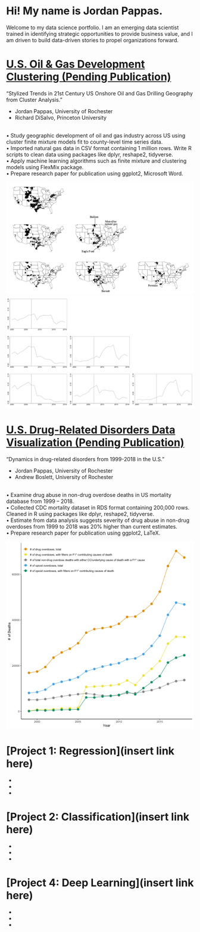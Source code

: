 # Hi! My name is Jordan Pappas.
Welcome to my data science portfolio. I am an emerging data scientist trained in identifying strategic opportunities to provide business value, and I am driven to build data-driven stories to propel organizations forward.

# [U.S. Oil & Gas Development Clustering (Pending Publication)](https://github.com/jordanjpappas/Oil_Gas_Cluster_Analysis)
“Stylized Trends in 21st Century US Onshore Oil and Gas Drilling Geography from Cluster Analysis.”

- Jordan Pappas, University of Rochester
- Richard DiSalvo, Princeton University

<br /> • Study geographic development of oil and gas industry across US using cluster finite mixture models fit to county-level time series data.
<br /> • Imported natural gas data in CSV format containing 1 million rows. Write R scripts to clean data using packages like dplyr, reshape2, tidyverse.
<br /> • Apply machine learning algorithms such as finite mixture and clustering models using FlexMix package.
<br /> • Prepare research paper for publication using ggplot2, Microsoft Word.

![](/images/O&G-cluster_maps.png)
![](/images/O&G-cluster_plots.png)



# [U.S. Drug-Related Disorders Data Visualization (Pending Publication)](https://github.com/jordanjpappas/Opioid_Dynamics)
“Dynamics in drug-related disorders from 1999-2018 in the U.S.”

- Jordan Pappas, University of Rochester
- Andrew Boslett, University of Rochester

<br /> • Examine drug abuse in non-drug overdose deaths in US mortality database from 1999 – 2018.
<br /> • Collected CDC mortality dataset in RDS format containing 200,000 rows. Cleaned in R using packages like dplyr, reshape2, tidyverse.
<br /> • Estimate from data analysis suggests severity of drug abuse in non-drug overdoses from 1999 to 2018 was 20% higher than current estimates.
<br /> • Prepare research paper for publication using ggplot2, LaTeX.

![](/images/Figure_(2).png)



# [Project 1: Regression](insert link here)
*
*
*

# [Project 2: Classification](insert link here)
*
*
*

# [Project 4: Deep Learning](insert link here)
*
*
*

